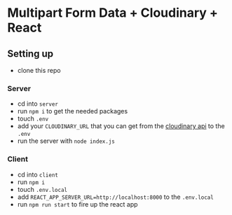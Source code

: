 # Multipart Form Data + Cloudinary + React

## Setting up

* clone this repo

### Server

* cd into `server` 
* run `npm i` to get the needed packages
* touch `.env`
* add your `CLOUDINARY_URL` that you can get from the [cloudinary api](https://cloudinary.com/) to the `.env`
* run the server with `node index.js`

### Client

* cd into `client`
* run `npm i`
* touch `.env.local` 
* add `REACT_APP_SERVER_URL=http://localhost:8000` to the `.env.local` 
* run `npm run start` to fire up the react app